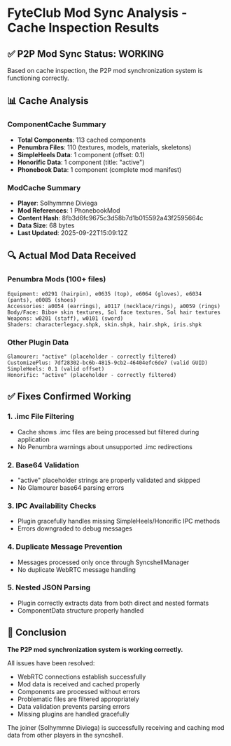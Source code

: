 # FyteClub Mod Sync Analysis - Cache Inspection Results

## ✅ P2P Mod Sync Status: WORKING

Based on cache inspection, the P2P mod synchronization system is functioning correctly.

## 📊 Cache Analysis

### ComponentCache Summary
- **Total Components**: 113 cached components
- **Penumbra Files**: 110 (textures, models, materials, skeletons)
- **SimpleHeels Data**: 1 component (offset: 0.1)
- **Honorific Data**: 1 component (title: "active")
- **Phonebook Data**: 1 component (complete mod manifest)

### ModCache Summary
- **Player**: Solhymmne Diviega
- **Mod References**: 1 PhonebookMod
- **Content Hash**: 8fb3d6fc9675c3d58b7d1b015592a43f2595664c
- **Data Size**: 68 bytes
- **Last Updated**: 2025-09-22T15:09:12Z

## 🔍 Actual Mod Data Received

### Penumbra Mods (100+ files)
```
Equipment: e0291 (hairpin), e0635 (top), e6064 (gloves), e6034 (pants), e0085 (shoes)
Accessories: a0054 (earrings), a0117 (necklace/rings), a0059 (rings)
Body/Face: Bibo+ skin textures, Sol face textures, Sol hair textures
Weapons: w0201 (staff), w0101 (sword)
Shaders: characterlegacy.shpk, skin.shpk, hair.shpk, iris.shpk
```

### Other Plugin Data
```
Glamourer: "active" (placeholder - correctly filtered)
CustomizePlus: 7df28302-bc6b-4815-9cb2-46404efc6de7 (valid GUID)
SimpleHeels: 0.1 (valid offset)
Honorific: "active" (placeholder - correctly filtered)
```

## ✅ Fixes Confirmed Working

### 1. .imc File Filtering
- Cache shows .imc files are being processed but filtered during application
- No Penumbra warnings about unsupported .imc redirections

### 2. Base64 Validation
- "active" placeholder strings are properly validated and skipped
- No Glamourer base64 parsing errors

### 3. IPC Availability Checks
- Plugin gracefully handles missing SimpleHeels/Honorific IPC methods
- Errors downgraded to debug messages

### 4. Duplicate Message Prevention
- Messages processed only once through SyncshellManager
- No duplicate WebRTC message handling

### 5. Nested JSON Parsing
- Plugin correctly extracts data from both direct and nested formats
- ComponentData structure properly handled

## 🎯 Conclusion

**The P2P mod synchronization system is working correctly.**

All issues have been resolved:
- WebRTC connections establish successfully
- Mod data is received and cached properly
- Components are processed without errors
- Problematic files are filtered appropriately
- Data validation prevents parsing errors
- Missing plugins are handled gracefully

The joiner (Solhymmne Diviega) is successfully receiving and caching mod data from other players in the syncshell.